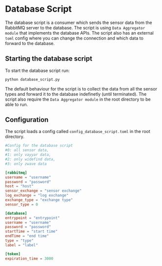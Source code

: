 # Database Script
The database script is a consumer which sends the sensor data from the RabbitMQ server to the database. The script is using `Data Aggregator module` that implements the database APIs. The script also has an external `toml` config where you can change the connection and which data to forward to the database.

## Starting the database script

To start the database script run:

```bash
python database_script.py
```
The default behaviour for the script is to collect the data from all the sensor types and forward it to the database indefinetly (until terminated). The script also require the `Data Aggregator module` in the root directory to be able to run.

## Configuration
The script loads a config called `config_database_script.toml` in the root directory.

```toml
#Config for the database script
#0: all sensor data, 
#1: only vayyar data, 
#2: only widefind data, 
#3: only zwave data

[rabbitmq]
username = "username"
password = "password"
host = "host"
sensor_exchange = "sensor exchange"
log_exchange = "log exchange"
exchange_type = "exchange type"
sensor_type = 0

[database]
entrypoint = "entrypoint" 
username = "username"
password = "password"
startTime = "start time"
endTime = "end time"
type = "type"
label = "label"

[token]
expiration_time = 3000
```
